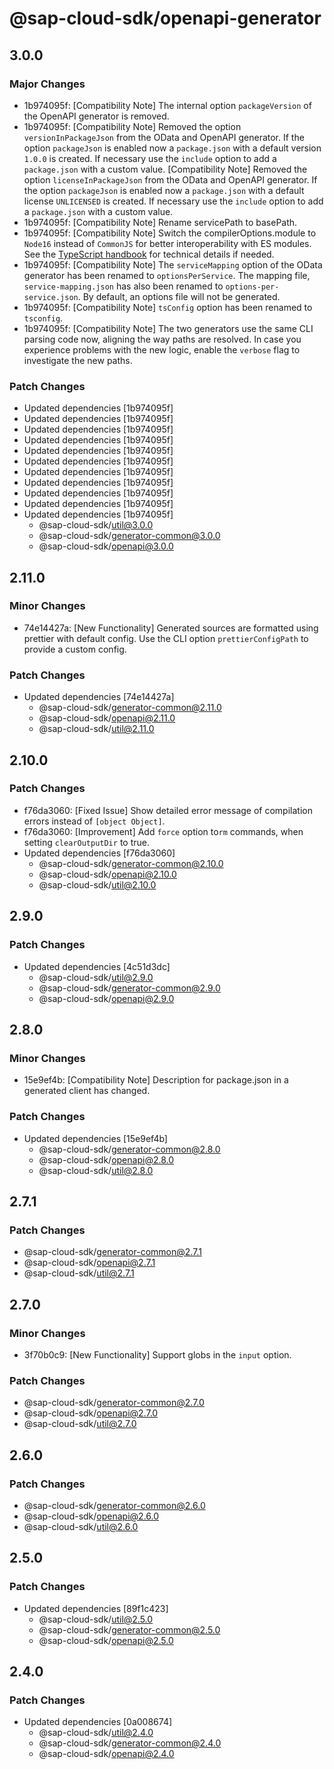 # @sap-cloud-sdk/openapi-generator

## 3.0.0

### Major Changes

- 1b974095f: [Compatibility Note] The internal option `packageVersion` of the OpenAPI generator is removed.
- 1b974095f: [Compatibility Note] Removed the option `versionInPackageJson` from the OData and OpenAPI generator.
  If the option `packageJson` is enabled now a `package.json` with a default version `1.0.0` is created.
  If necessary use the `include` option to add a `package.json` with a custom value.
  [Compatibility Note] Removed the option `licenseInPackageJson` from the OData and OpenAPI generator.
  If the option `packageJson` is enabled now a `package.json` with a default license `UNLICENSED` is created.
  If necessary use the `include` option to add a `package.json` with a custom value.
- 1b974095f: [Compatibility Note] Rename servicePath to basePath.
- 1b974095f: [Compatibility Note] Switch the compilerOptions.module to `Node16` instead of `CommonJS` for better interoperability with ES modules. See the [TypeScript handbook](https://www.typescriptlang.org/docs/handbook/esm-node.html) for technical details if needed.
- 1b974095f: [Compatibility Note] The `serviceMapping` option of the OData generator has been renamed to `optionsPerService`. The mapping file, `service-mapping.json` has also been renamed to `options-per-service.json`. By default, an options file will not be generated.
- 1b974095f: [Compatibility Note] `tsConfig` option has been renamed to `tsconfig`.
- 1b974095f: [Compatibility Note] The two generators use the same CLI parsing code now, aligning the way paths are resolved.
  In case you experience problems with the new logic, enable the `verbose` flag to investigate the new paths.

### Patch Changes

- Updated dependencies [1b974095f]
- Updated dependencies [1b974095f]
- Updated dependencies [1b974095f]
- Updated dependencies [1b974095f]
- Updated dependencies [1b974095f]
- Updated dependencies [1b974095f]
- Updated dependencies [1b974095f]
- Updated dependencies [1b974095f]
- Updated dependencies [1b974095f]
- Updated dependencies [1b974095f]
- Updated dependencies [1b974095f]
  - @sap-cloud-sdk/util@3.0.0
  - @sap-cloud-sdk/generator-common@3.0.0
  - @sap-cloud-sdk/openapi@3.0.0

## 2.11.0

### Minor Changes

- 74e14427a: [New Functionality] Generated sources are formatted using prettier with default config. Use the CLI option `prettierConfigPath` to provide a custom config.

### Patch Changes

- Updated dependencies [74e14427a]
  - @sap-cloud-sdk/generator-common@2.11.0
  - @sap-cloud-sdk/openapi@2.11.0
  - @sap-cloud-sdk/util@2.11.0

## 2.10.0

### Patch Changes

- f76da3060: [Fixed Issue] Show detailed error message of compilation errors instead of `[object Object]`.
- f76da3060: [Improvement] Add `force` option to`rm` commands, when setting `clearOutputDir` to true.
- Updated dependencies [f76da3060]
  - @sap-cloud-sdk/generator-common@2.10.0
  - @sap-cloud-sdk/openapi@2.10.0
  - @sap-cloud-sdk/util@2.10.0

## 2.9.0

### Patch Changes

- Updated dependencies [4c51d3dc]
  - @sap-cloud-sdk/util@2.9.0
  - @sap-cloud-sdk/generator-common@2.9.0
  - @sap-cloud-sdk/openapi@2.9.0

## 2.8.0

### Minor Changes

- 15e9ef4b: [Compatibility Note] Description for package.json in a generated client has changed.

### Patch Changes

- Updated dependencies [15e9ef4b]
  - @sap-cloud-sdk/generator-common@2.8.0
  - @sap-cloud-sdk/openapi@2.8.0
  - @sap-cloud-sdk/util@2.8.0

## 2.7.1

### Patch Changes

- @sap-cloud-sdk/generator-common@2.7.1
- @sap-cloud-sdk/openapi@2.7.1
- @sap-cloud-sdk/util@2.7.1

## 2.7.0

### Minor Changes

- 3f70b0c9: [New Functionality] Support globs in the `input` option.

### Patch Changes

- @sap-cloud-sdk/generator-common@2.7.0
- @sap-cloud-sdk/openapi@2.7.0
- @sap-cloud-sdk/util@2.7.0

## 2.6.0

### Patch Changes

- @sap-cloud-sdk/generator-common@2.6.0
- @sap-cloud-sdk/openapi@2.6.0
- @sap-cloud-sdk/util@2.6.0

## 2.5.0

### Patch Changes

- Updated dependencies [89f1c423]
  - @sap-cloud-sdk/util@2.5.0
  - @sap-cloud-sdk/generator-common@2.5.0
  - @sap-cloud-sdk/openapi@2.5.0

## 2.4.0

### Patch Changes

- Updated dependencies [0a008674]
  - @sap-cloud-sdk/util@2.4.0
  - @sap-cloud-sdk/generator-common@2.4.0
  - @sap-cloud-sdk/openapi@2.4.0
